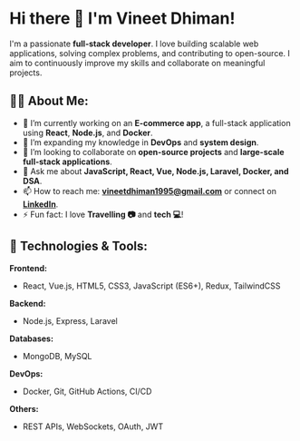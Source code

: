 # Hi there 👋 I'm **Vineet Dhiman**!

I'm a passionate **full-stack developer**. I love building scalable web applications, solving complex problems, and contributing to open-source. I aim to continuously improve my skills and collaborate on meaningful projects.

## 👨‍💻 **About Me:**
- 🔭 I’m currently working on an **E-commerce app**, a full-stack application using **React**, **Node.js**, and **Docker**.
- 🌱 I’m expanding my knowledge in **DevOps** and **system design**.
- 👯 I’m looking to collaborate on **open-source projects** and **large-scale full-stack applications**.
- 💬 Ask me about **JavaScript, React, Vue, Node.js, Laravel, Docker, and DSA**.
- 📫 How to reach me: **vineetdhiman1995@gmail.com** or connect on [**LinkedIn**](https://www.linkedin.com).
- ⚡ Fun fact: I love **Travelling 📷** and **tech 💻**!

## 🚀 **Technologies & Tools:**

**Frontend:**
- React, Vue.js, HTML5, CSS3, JavaScript (ES6+), Redux, TailwindCSS

**Backend:**
- Node.js, Express, Laravel

**Databases:**
- MongoDB, MySQL

**DevOps:**
- Docker, Git, GitHub Actions, CI/CD

**Others:**
- REST APIs, WebSockets, OAuth, JWT
